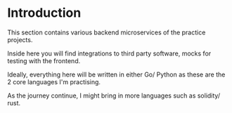 # Introduction
This section contains various backend microservices of the practice projects.

Inside here you will find integrations to third party software, mocks for testing with the frontend.

Ideally, everything here will be written in either Go/ Python as these are the 2 core languages I'm practising.

As the journey continue, I might bring in more languages such as solidity/ rust.